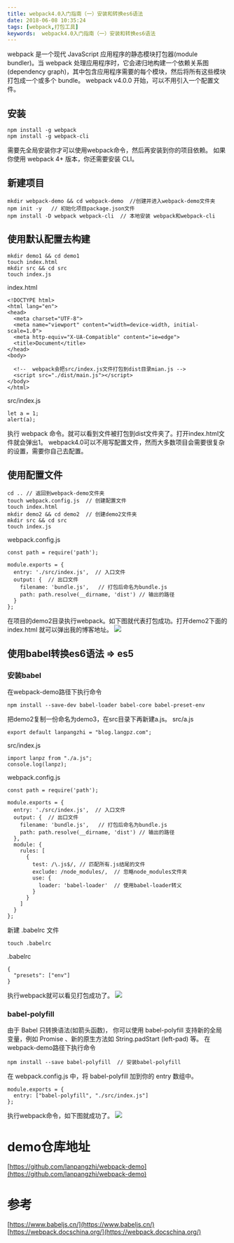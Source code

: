 ```yaml
---
title: webpack4.0入门指南（一）安装和转换es6语法
date: 2018-06-08 10:35:24
tags: [webpack,打包工具]
keywords:  webpack4.0入门指南（一）安装和转换es6语法
---
```


webpack 是一个现代 JavaScript 应用程序的静态模块打包器(module bundler)。当 webpack 处理应用程序时，它会递归地构建一个依赖关系图(dependency graph)，其中包含应用程序需要的每个模块，然后将所有这些模块打包成一个或多个 bundle。 webpack v4.0.0 开始，可以不用引入一个配置文件。
<!--more-->

## 安装
```
npm install -g webpack
npm install -g webpack-cli
```
需要先全局安装你才可以使用webpack命令，然后再安装到你的项目依赖。
如果你使用 webpack 4+ 版本，你还需要安装 CLI。

## 新建项目
```
mkdir webpack-demo && cd webpack-demo  //创建并进入webpack-demo文件夹
npm init -y   // 初始化项目package.json文件
npm install -D webpack webpack-cli  // 本地安装 webpack和webpack-cli
```

## 使用默认配置去构建
```
mkdir demo1 && cd demo1
touch index.html
mkdir src && cd src
touch index.js
```
index.html
```
<!DOCTYPE html>
<html lang="en">
<head>
  <meta charset="UTF-8">
  <meta name="viewport" content="width=device-width, initial-scale=1.0">
  <meta http-equiv="X-UA-Compatible" content="ie=edge">
  <title>Document</title>
</head>
<body>
  
  <!--  webpack会把src/index.js文件打包到dist目录mian.js -->
  <script src="./dist/main.js"></script>
</body>
</html>
```
src/index.js
```
let a = 1;
alert(a);
```
执行 webpack 命令。就可以看到文件被打包到dist文件夹了。打开index.html文件就会弹出1。
webpack4.0可以不用写配置文件，然而大多数项目会需要很复杂的设置，需要你自己去配置。

## 使用配置文件
```
cd .. // 返回到webpack-demo文件夹
touch webpack.config.js  // 创建配置文件
touch index.html
mkdir demo2 && cd demo2  // 创建demo2文件夹
mkdir src && cd src
touch index.js
```
webpack.config.js
```
const path = require('path');

module.exports = {
  entry: './src/index.js',  // 入口文件
  output: {  // 出口文件
    filename: 'bundle.js',   // 打包后命名为bundle.js
    path: path.resolve(__dirname, 'dist') // 输出的路径
  }
};
```
在项目的demo2目录执行webpack。如下图就代表打包成功。打开demo2下面的index.html 就可以弹出我的博客地址。
![](http://hexo-1252491761.file.myqcloud.com/webpack4.0%E5%85%A5%E9%97%A8%E6%8C%87%E5%8D%97/QQ%E5%9B%BE%E7%89%8720180608132222.png)

## 使用babel转换es6语法 => es5

### 安装babel
在webpack-demo路径下执行命令
```
npm install --save-dev babel-loader babel-core babel-preset-env
```

把demo2复制一份命名为demo3，在src目录下再新建a.js。
src/a.js
```
export default lanpangzhi = "blog.langpz.com";
```
src/index.js
```
import lanpz from "./a.js";
console.log(lanpz);
```
webpack.config.js
```
const path = require('path');

module.exports = {
  entry: './src/index.js',  // 入口文件
  output: {  // 出口文件
    filename: 'bundle.js',   // 打包后命名为bundle.js
    path: path.resolve(__dirname, 'dist') // 输出的路径
  },
  module: {
    rules: [
      {
        test: /\.js$/, // 匹配所有.js结尾的文件
        exclude: /node_modules/,  // 忽略node_modules文件夹
        use: {
          loader: 'babel-loader'  // 使用babel-loader转义
        }
      }
    ]
  }
};
```
新建 .babelrc 文件
```
touch .babelrc
```
.babelrc
```
{
  "presets": ["env"]
}
```
执行webpack就可以看见打包成功了。
![](http://hexo-1252491761.file.myqcloud.com/webpack4.0%E5%85%A5%E9%97%A8%E6%8C%87%E5%8D%97/QQ%E5%9B%BE%E7%89%8720180608145725.png)

### babel-polyfill
由于 Babel 只转换语法(如箭头函数)， 你可以使用 babel-polyfill 支持新的全局变量，例如 Promise 、新的原生方法如 String.padStart (left-pad) 等。
在webpack-demo路径下执行命令
```
npm install --save babel-polyfill  // 安装babel-polyfill
```
在 webpack.config.js 中，将 babel-polyfill 加到你的 entry 数组中。
```
module.exports = {
  entry: ["babel-polyfill", "./src/index.js"]
};
```
执行webpack命令，如下图就成功了。
![](http://hexo-1252491761.file.myqcloud.com/webpack4.0%E5%85%A5%E9%97%A8%E6%8C%87%E5%8D%97/QQ%E5%9B%BE%E7%89%8720180608151354.png)

# demo仓库地址
[https://github.com/lanpangzhi/webpack-demo](https://github.com/lanpangzhi/webpack-demo)

# 参考
[https://www.babeljs.cn/](https://www.babeljs.cn/)
[https://webpack.docschina.org/](https://webpack.docschina.org/)
